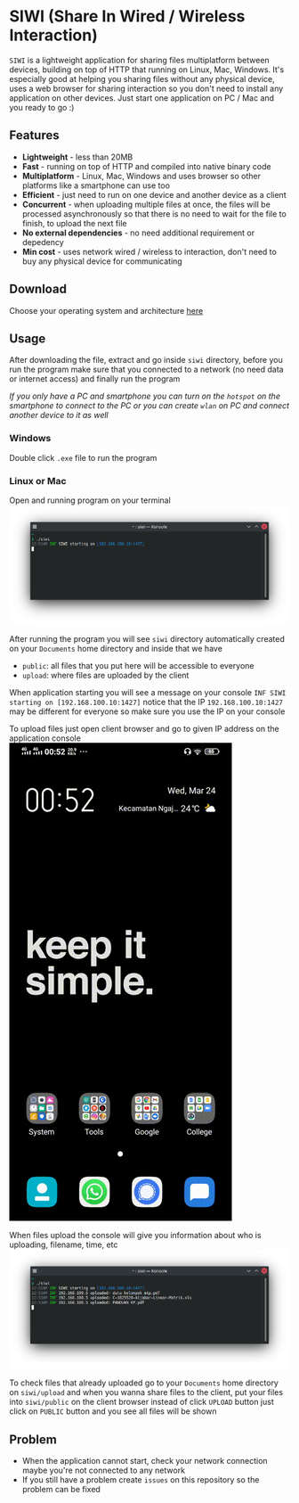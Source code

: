 # SIWI (Share In Wired / Wireless Interaction)

`SIWI` is a lightweight application for sharing files multiplatform between devices, building on top of HTTP that running on Linux, Mac, Windows. It's especially good at helping you sharing files without any physical device, uses a web browser for sharing interaction so you don't need to install any application on other devices. Just start one application on PC / Mac and you ready to go :)

## Features

- **Lightweight** - less than 20MB
- **Fast** - running on top of HTTP and compiled into native binary code
- **Multiplatform** - Linux, Mac, Windows and uses browser so other platforms like a smartphone can use too
- **Efficient** - just need to run on one device and another device as a client
- **Concurrent** - when uploading multiple files at once, the files will be processed asynchronously so that there is no need to wait for the file to finish, to upload the next file
- **No external dependencies** - no need additional requirement or depedency
- **Min cost** - uses network wired / wireless to interaction, don't need to buy any physical device for communicating

## Download

Choose your operating system and architecture [here](https://github.com/anonychun/siwi/releases)

## Usage

After downloading the file, extract and go inside `siwi` directory, before you run the program make sure that you connected to a network (no need data or internet access) and finally run the program

_If you only have a PC and smartphone you can turn on the `hotspot` on the smartphone to connect to the PC or you can create `wlan` on PC and connect another device to it as well_

### Windows

Double click `.exe` file to run the program

### Linux or Mac

Open and running program on your terminal
![Running on terminal](assets/images/running_on_console.png)

After running the program you will see `siwi` directory automatically created on your `Documents` home directory and inside that we have

- `public`: all files that you put here will be accessible to everyone
- `upload`: where files are uploaded by the client

When application starting you will see a message on your console `INF SIWI starting on [192.168.100.10:1427]` notice that the IP `192.168.100.10:1427` may be different for everyone so make sure you use the IP on your console

To upload files just open client browser and go to given IP address on the application console
![Uploading file](assets/images/uploading.gif)

When files upload the console will give you information about who is uploading, filename, time, etc
![Console on information](assets/images/console_information.png)

To check files that already uploaded go to your `Documents` home directory on `siwi/upload` and when you wanna share files to the client, put your files into `siwi/public` on the client browser instead of click `UPLOAD` button just click on `PUBLIC` button and you see all files will be shown

## Problem

- When the application cannot start, check your network connection maybe you're not connected to any network
- If you still have a problem create `issues` on this repository so the problem can be fixed
